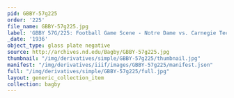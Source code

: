 ```yaml
---
pid: GBBY-57g225
order: '225'
file_name: GBBY-57g225.jpg
label: 'GBBY 57G/225: Football Game Scene - Notre Dame vs. Carnegie Tech - 1936'
_date: '1936'
object_type: glass plate negative
source: http://archives.nd.edu/Bagby/GBBY-57g225.jpg
thumbnail: "/img/derivatives/simple/GBBY-57g225/thumbnail.jpg"
manifest: "/img/derivatives/iiif/images/GBBY-57g225/manifest.json"
full: "/img/derivatives/simple/GBBY-57g225/full.jpg"
layout: generic_collection_item
collection: bagby
---
```

